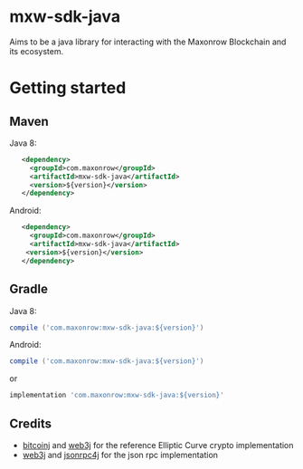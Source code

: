 mxw-sdk-java
==========

Aims to be a java library for interacting with the Maxonrow Blockchain and its ecosystem.

Getting started
===============

Maven
-----

Java 8:

```xml
   <dependency>
     <groupId>com.maxonrow</groupId>
     <artifactId>mxw-sdk-java</artifactId>
     <version>${version}</version>
   </dependency>
```

Android:

```xml
   <dependency>
     <groupId>com.maxonrow</groupId>
     <artifactId>mxw-sdk-java</artifactId>
    <version>${version}</version>
   </dependency>
```




Gradle
------

Java 8:

```groovy
compile ('com.maxonrow:mxw-sdk-java:${version}')
```

Android:

```groovy
compile ('com.maxonrow:mxw-sdk-java:${version}')
```

   or 

```groovy
implementation 'com.maxonrow:mxw-sdk-java:${version}'
```



Credits 
-------

- [bitcoinj](https://github.com/bitcoinj/bitcoinj/) and [web3j](https://github.com/web3j/web3j/) for the reference Elliptic Curve crypto implementation
- [web3j](https://github.com/web3j/web3j) and [jsonrpc4j](https://github.com/briandilley/jsonrpc4j) for the json rpc implementation

